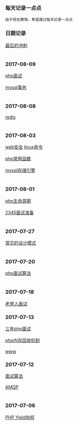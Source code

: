 ### 每天记录一点点
```
由于现在懒惰，希望通过每天记录一点点
```

### 日期记录
[最后的冲刺](./php/php面试.md)<br><br>
### 2017-08-09
[php面试](./note/php面试.md)<br><br>
[mysql事务](./note/mysql事务.md)<br><br>
### 2017-08-08
[redis](./note/redis.md)<br><br>
### 2017-08-03
[web安全](./note/web安全.md)
[linux命令](./note/linux命令.md)<br><br>
[php常用函数](./note/php常用函数.md)<br><br>
[mysql存储引擎](./note/mysql存储引擎.md)<br><br>
### 2017-08-01
[php生命周期](./note/php生命周期.md)<br><br>
[2345面试准备](./note/2345面试准备.md)<br><br>

### 2017-07-27
[常见的设计模式](./note/常见的设计模式.md)<br><br>
### 2017-07-20
[php面试算法](./note/面试算法.md)<br><br>
### 2017-07-18
[老男人面试](./note/zzw/index.md)
### 2017-07-13
[三年php面试](./note/three-interview.md)<br><br>
[php内存回收机制](./note/memmary.md)<br><br>
[www](https://mp.weixin.qq.com/s?__biz=MzI1MTIzMzI2MA==&mid=2650560880&idx=1&sn=399167c24ebb064b742b7144d338f56a&chksm=f1feeff3c68966e5163daa18469dfcdb98b7ab4b99e1f65aa9b7475cfcbd6331ae83596998f2&scene=0&key=03c5e2d208bcc12309a444550ebfdc82e3c9839129cc372160d2196dee2775ee14ddc6b807a888b8853c124ac51bae168101dc3e8a03d27853ec915c52267b1cf5748525403f0fcdf618ab0259827dd9&ascene=0&uin=MjM2MzI4MDU4Mw%3D%3D)
### 2017-07-12
[面试算法](./note/interview-data.md)<br><br>
[AMQP](./note/AMQP.md)<br><br>
### 2017-07-06
[PHP Yield协程](./note/PHPYield.md)
